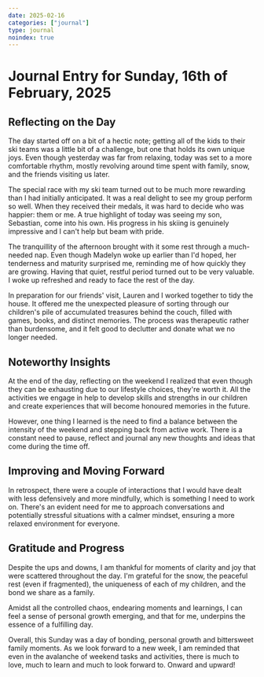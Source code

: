 ```yaml
---
date: 2025-02-16
categories: ["journal"]
type: journal
noindex: true
---
```


# Journal Entry for Sunday, 16th of February, 2025

## Reflecting on the Day
The day started off on a bit of a hectic note; getting all of the kids to their ski teams was a little bit of a challenge, but one that holds its own unique joys. Even though yesterday was far from relaxing, today was set to a more comfortable rhythm, mostly revolving around time spent with family, snow, and the friends visiting us later.

The special race with my ski team turned out to be much more rewarding than I had initially anticipated. It was a real delight to see my group perform so well. When they received their medals, it was hard to decide who was happier: them or me. A true highlight of today was seeing my son, Sebastian, come into his own. His progress in his skiing is genuinely impressive and I can't help but beam with pride.

The tranquillity of the afternoon brought with it some rest through a much-needed nap. Even though Madelyn woke up earlier than I'd hoped, her tenderness and maturity surprised me, reminding me of how quickly they are growing. Having that quiet, restful period turned out to be very valuable. I woke up refreshed and ready to face the rest of the day.

In preparation for our friends' visit, Lauren and I worked together to tidy the house. It offered me the unexpected pleasure of sorting through our children's pile of accumulated treasures behind the couch, filled with games, books, and distinct memories. The process was therapeutic rather than burdensome, and it felt good to declutter and donate what we no longer needed.

## Noteworthy Insights
At the end of the day, reflecting on the weekend I realized that even though they can be exhausting due to our lifestyle choices, they're worth it. All the activities we engage in help to develop skills and strengths in our children and create experiences that will become honoured memories in the future.

However, one thing I learned is the need to find a balance between the intensity of the weekend and stepping back from active work. There is a constant need to pause, reflect and journal any new thoughts and ideas that come during the time off. 

## Improving and Moving Forward
In retrospect, there were a couple of interactions that I would have dealt with less defensively and more mindfully, which is something I need to work on. There's an evident need for me to approach conversations and potentially stressful situations with a calmer mindset, ensuring a more relaxed environment for everyone.

## Gratitude and Progress 
Despite the ups and downs, I am thankful for moments of clarity and joy that were scattered throughout the day. I'm grateful for the snow, the peaceful rest (even if fragmented), the uniqueness of each of my children, and the bond we share as a family. 

Amidst all the controlled chaos, endearing moments and learnings, I can feel a sense of personal growth emerging, and that for me, underpins the essence of a fulfilling day.

Overall, this Sunday was a day of bonding, personal growth and bittersweet family moments. As we look forward to a new week, I am reminded that even in the avalanche of weekend tasks and activities, there is much to love, much to learn and much to look forward to. Onward and upward!
